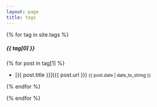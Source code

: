 ```yaml
---
layout: page
title: tags
---
```

{% for tag in site.tags %}

##### {{ tag[0] }}

{% for post in tag[1] %}

 - [{{ post.title }}]({{ post.url }}) <small>{{ post.date | date_to_string }}</small>

{% endfor %}

{% endfor %}
